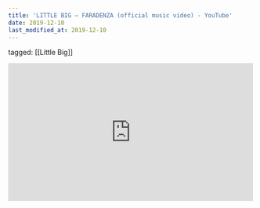 ```yaml
---
title: 'LITTLE BIG – FARADENZA (official music video) - YouTube'
date: 2019-12-10
last_modified_at: 2019-12-10
---
```

tagged: [[Little Big]]
<iframe allow="accelerometer; autoplay; clipboard-write; encrypted-media; gyroscope; picture-in-picture" allowfullscreen="" frameborder="0" height="281" id="youtube_iframe" src="https://www.youtube.com/embed/1t_sMynan_k?feature=oembed&amp;enablejsapi=1&amp;origin=https://safe.txmblr.com&amp;wmode=opaque" width="500"></iframe>